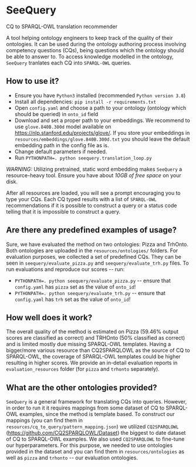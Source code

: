 # SeeQuery
CQ to SPARQL-OWL translation recommender

A tool helping ontology engineers to keep track of the quality of their ontologies.
It can be used during the ontology authoring process involving competency questions (CQs), being questions which the ontology should be able to answer to. To access knowledge modelled in the ontology, `SeeQuery` tranlates each CQ into `SPARQL-OWL` queries.

## How to use it?
- Ensure you have `Python3` installed (recommended `Python version 3.8`)
- Install all dependencies: `pip install -r requirements.txt`
- Open `config.yaml` and choose a path to your ontology (ontology which should be queried) in `onto_id` field
- Download and set a proper path to your embeddings. We recommend to use `glove.840B.300d` model available on https://nlp.stanford.edu/projects/glove/. If you store your embeddings in `resources/embeddings/glove.840B.300d.txt` you should leave the default embedding path in the config file as is.
- Change default parameters if needed.
- Run `PYTHONPATH=. python seequery.translation_loop.py`

*WARNING:* Utilizing pretrained, static word embedding makes `SeeQuery` a resource-heavy tool. Ensure you have about *10GB of free space* on your disk.

After all resources are loaded, you will see a prompt encouraging you to type your CQs. Each CQ typed results with a list of `SPARQL-OWL` recommendations if it is possible to construct a query or a status code telling that it is impossible to construct a query.

## Are there any predefined examples of usage?
Sure, we have evaluated the method on two ontologies: Pizza and TrhOnto. Both ontologies are uploaded in the `resources/ontologies/` folders. For evaluation purposes, we collected a set of predefined CQs. They can be seen in `seequery/evaluate_pizza.py` and `seequery/evaluate_trh.py` files. To run evaluations and reproduce our scores -- run:
- `PYTHONPATH=. python seequery/evaluate_pizza.py` -- ensure that `config.yaml` has `pizza` set as the value of `onto_id`!
- `PYTHONPATH=. python seequery/evaluate_trh.py` -- ensure that `config.yaml` has `trh` set as the value of `onto_id`!

## How well does it work?
The overall quality of the method is estimated on Pizza (59.46% output scores are classified as correct) and TRHOnto (50% classified as correct) and is limited mostly due missing SPARQL-OWL templates. Having a bigger/more various resource than CQ2SPARQLOWL as the source of CQ to SPARQL-OWL, the coverage of SPARQL-OWL templates could be higher resulting in higher scores.
We provide an in-detail evaluation reports in `evaluation_resources` folder (for `pizza` and `trhonto` separately).

## What are the other ontologies provided?
`SeeQuery` is a general framework for translating CQs into queries. However, in order to run it it requires mappings from some dataset of CQ to SPARQL-OWL examples, since the method is template based. To construct our mappings (you can find them in `resources/cq_to_query/pattern_mapping.json`) we utilized `CQ2SPARQLOWL` (https://github.com/CQ2SPARQLOWL/Dataset) the biggest to date dataset of CQ to SPARQL-OWL examples. We also used `CQ2SPARQLOWL` to fine-tune our hyperparameters. For this purpose, we needed to use ontologies provided in the dataset and you can find them in `resources/ontologies` as well as `pizza` and `trhonto` -- our evaluation ontologies.
